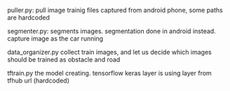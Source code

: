 puller.py:
   pull image trainig files captured from android phone, some paths are hardcoded

segmenter.py:
   segments images. segmentation done in android instead. capture image as the car running

data_organizer.py
   collect train images, and let us decide which images should be trained as  obstacle and road

tftrain.py
   the model creating. tensorflow keras layer is using layer from tfhub url (hardcoded)
